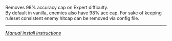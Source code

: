 
Removes 98% accuracy cap on Expert difficulty.  
By default in vanilla, enemies also have 98% acc cap. For sake of keeping ruleset consistent enemy hitcap can be removed via config file.

---
[*Manual install instructions*](https://github.com/Neoshrimp/ChronoArk-gameplay-plugins#installation)
